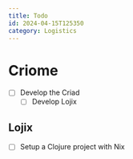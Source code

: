 ```yaml
---
title: Todo
id: 2024-04-15T125350
category: Logistics
---
```


# Criome
- [ ] Develop the Criad
  - [ ] Develop Lojix
  
## Lojix
- [ ] Setup a Clojure project with Nix 
